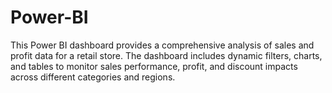 # Power-BI
This Power BI dashboard provides a comprehensive analysis of sales and profit data for a retail store. The dashboard includes dynamic filters, charts, and tables to monitor sales performance, profit, and discount impacts across different categories and regions. 
